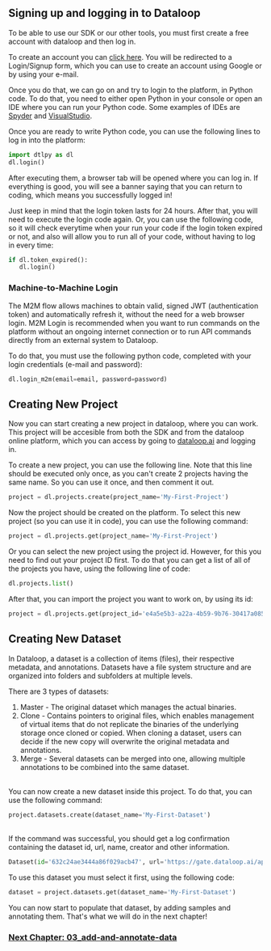 ## Signing up and logging in to Dataloop

To be able to use our SDK or our other tools, you must first create a free account with dataloop and then log in.

To create an account you can <a href="https://dataloop-production.auth0.com/login?state=hKFo2SBYdnBxZUVLTHRhQlpRTXM5bXdDYWxQdWpOUE9KZFNabqFupWxvZ2luo3RpZNkgNjg3YnRKem5yV2NwSmJVN29UVnBTbGJtYUJFSURRNnCjY2lk2SBGckcwSFpnYTFDSzVVVlVTSkp1RGtTRHFJdFBpZVdHVw&client=FrG0HZga1CK5UVUSJJuDkSDqItPieWGW&protocol=oauth2&response_type=id_token%20code&response_mode=form_post&redirect_uri=https%3A%2F%2Fgate.dataloop.ai%2Fadmit%3Fdefault&scope=openid%20email%20profile%20offline_access&nonce=wy9u651zOeGnuAqKxk~-AfeIKo9hL9AP&auth0Client=eyJuYW1lIjoiYXV0aDAuanMiLCJ2ZXJzaW9uIjoiOS4xMS4zIn0%3D">click here</a>. You will be redirected to a Login/Signup form, which you can use to create an account using Google or by using your e-mail.

Once you do that, we can go on and try to login to the platform, in Python code. To do that, you need to either open Python in your console or open an IDE where you can run your Python code. Some examples of IDEs are <a href="https://www.spyder-ide.org/">Spyder</a> and <a href="https://visualstudio.microsoft.com/vs/">VisualStudio</a>.

Once you are ready to write Python code, you can use the following lines to log in into the platform:<br>
```python 
import dtlpy as dl 
dl.login()
```

After executing them, a browser tab will be opened where you can log in. If everything is good, you will see a banner saying that you can return to coding, which means you successfully logged in!

Just keep in mind that the login token lasts for 24 hours. After that, you will need to execute the login code again. Or, you can use the following code, so it will check everytime when your run your code if the login token expired or not, and also will allow you to run all of your code, without having to log in every time:<br>
```python 
if dl.token_expired():
   dl.login()
```


### Machine-to-Machine Login
The M2M flow allows machines to obtain valid, signed JWT (authentication token) and automatically refresh it, without the need for a web browser login. M2M Login is recommended when you want to run commands on the platform without an ongoing internet connection or to run API commands directly from an external system to Dataloop.

To do that, you must use the following python code, completed with your login credentials (e-mail and password):<br>
```python 
dl.login_m2m(email=email, password=password)
```


## Creating New Project

Now you can start creating a new project in dataloop, where you can work. This project will be accesible from both the SDK and from the dataloop online platform, which you can access by going to [dataloop.ai](https://dataloop.ai/) and logging in.

To create a new project, you can use the following line. Note that this line should be executed only once, as you can't create 2 projects having the same name. So you can use it once, and then comment it out.
```python 
project = dl.projects.create(project_name='My-First-Project')
```

 Now the project should be created on the platform. To select this new project (so you can use it in code), you can use the following command: 
 ```python 
project = dl.projects.get(project_name='My-First-Project')
```
 
 Or you can select the new project using the project id. However, for this you need to find out your project ID first. To do that you can get a list of all of the projects you have, using the following line of code:
```python
dl.projects.list()
```
After that, you can import the project you want to work on, by using its id:

 ```python 
 project = dl.projects.get(project_id='e4a5e5b3-a22a-4b59-9b76-30417a0859d9')
```

## Creating New Dataset

In Dataloop, a dataset is a collection of items (files), their respective metadata, and annotations. Datasets have a file system structure and are organized into folders and subfolders at multiple levels.

There are 3 types of datasets:
<ol>
  <li> Master - The original dataset which manages the actual binaries.</li>
  <li> Clone - Contains pointers to original files, which enables management of virtual items that do not replicate the binaries of the underlying storage once cloned or copied. When cloning a dataset, users can decide if the new copy will overwrite the original metadata and annotations.</li>
  <li> Merge - Several datasets can be merged into one, allowing multiple annotations to be combined into the same dataset.
</li>
</ol>

<br>
You can now create a new dataset inside this project. To do that, you can use the following command: 
<br>

```python 
project.datasets.create(dataset_name='My-First-Dataset')
```
<br>If the command was successful, you should get a log confirmation containing the dataset id, url, name, creator and other information.
```python
Dataset(id='632c24ae3444a86f029acb47', url='https://gate.dataloop.ai/api/v1/datasets/632c1194120a7571664d0de3', name='My-First-Dataset', creator='JohnDoe@gmail.com', items_count=0, expiration_options=None, index_driver='v1', created_at='2022-09-22T07:41:08.324Z')
```
To use this dataset you must select it first, using the following code: <br>
```python 
dataset = project.datasets.get(dataset_name='My-First-Dataset')
```


You can now start to populate that dataset, by adding samples and annotating them. That's what we will do in the next chapter!


### <a href="./03_add-and-annotate-data.md">Next Chapter: 03_add-and-annotate-data</a>











